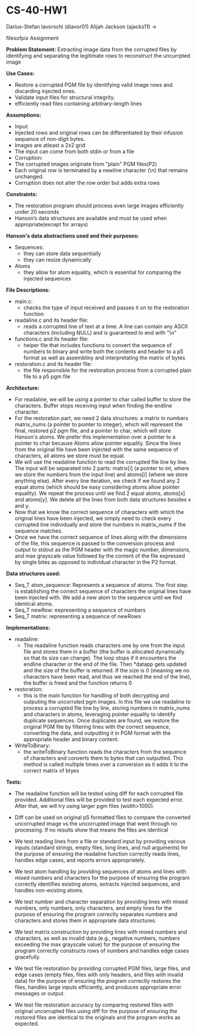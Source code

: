 # CS-40-HW1
Darius-Stefan Iavorschi (diavor01)
Alijah Jackson (ajacks11)
->

filesofpix Assignment

**Problem Statement:** 
  Extracting image data from the corrupted files by identifying and separating the legitimate rows to reconstruct the uncurrpted image

**Use Cases:** 
-  Restore a corrupted PGM file by identifying valid image rows and discarding injected ones.
-  Validate input files for structural integrity.
-  efficiently read files containing arbitrary-length lines

**Assumptions:**
-  Input:
  -  Injected rows and original rows can be differentiated by their infusion sequence of non-digit bytes.
  - Images are atleast a 2x2 grid
  - The input can come from both stdin or from a file
-  Corruption:
  -    The corrupted images originate from "plain" PGM files(P2)
  -    Each original row is terminated by a newline character (\n) that remains unchanged.
  -    Corruption does not alter the row order but adds extra rows
  
**Constraints:**
-  The restoration program should process even large images efficiently under 20 seconds
-  Hanson’s data structures are available and must be used when appropriate(except for arrays)

**Hanson's data abstractions used and their purposes:**
-  Sequences:
   -  they can store data sequentially
   -  they can resize dynamically
-  Atoms
   -  they allow for atom equality, which is essential for comparing the injected sequences
   
**File Descriptions:**
-  main.c:
    -  checks the type of input received and passes it on to the restoration function
-  readaline.c and its header file:
    -  reads a corrupted line of text at a time. A line can contain any ASCII characters (including NULL) and is guaranteed to end with "\n"
-  functions.c and its header file:
    -  helper file that includes functions to convert the sequence of numbers to binary and write both the contents and header to a p5 format as well as assembliny and interpretating the matrix of bytes
-  restoration.c and its header file:
    -  the file responsible for the restoration process from a corrupted plain file to a p5 pgm file

**Architecture:**
-  For readaline, we will be using a pointer to char called buffer to store the characters. Buffer stops receiving input when finding the endline character.
-  For the restoration part, we need 2 data structures: a matrix in numbers matrix_nums (a pointer to pointer to integer), which will represent the final, restored p2 pgm file, and a pointer to char, which will store Hanson's atoms. We prefer this implementation over a pointer to a pointer to char because Atoms allow pointer equality. Since the lines from the original file have been injected with the same sequence of characters, all atoms we store must be equal.
-  We will use the readaline function to read the corrupted file line by line. The input will be separated into 2 parts: matrix[i] (a pointer to int, where we store the numbers from the input line) and atoms[i] (where we store anything else). After every line iteration, we check if we found any 2 equal atoms (which should be easy considering atoms allow pointer equality). We repeat the process until we find 2 equal atoms, atoms[x] and atoms[y]. We delete all the lines from both data structures besides x and y.
-  Now that we know the correct sequence of characters with which the original lines have been injected, we simply need to check every corrupted line individually and store the numbers in matrix_nums if the sequence matches.
-  Once we have the correct sequence of lines along with the dimensions of the file, this sequence is passed to the conversion process and output to stdout as the PGM header with the magic number, dimensions, and max grayscale value followed by the content of the file expressed by single bites as opposed to individual character in the P2 format.

**Data structures used:**
-  Seq_T atom_sequence: Represents a sequence of atoms. The first step is establishing the correct sequence of characters the original lines have been injected with. We add a new atom to the sequence until we find identical atoms.
-  Seq_T newRow: eepresenting a sequence of numbers
-  Seq_T matrix: representing a sequence of newRows

**Implementations:**
-  readaline:
    -  The readaline function reads characters one by one from the input file and stores them in a buffer (the buffer is allocated dynamically so that its size can change). The loop stops if it encounters the endline character or the end of the file. Then *datapp gets updated and the size of the buffer is returned. If the size is 0 (meaning we no characters have been read, and thus we reached the end of the line), the buffer is freed and the function returns 0
-  restoration:
    -   this is the main function for handling of both decrypting and outputing the uncorruted pgm images. In this file we use readaline to process a corrupted file line by line, storing numbers in matrix_nums and characters in atoms, leveraging pointer equality to identify duplicate sequences. Once duplicates are found, we restore the original PGM file by filtering lines with the correct sequence, converting the data, and outputting it in PGM format with the appropriate header and binary content. 
-  WriteToBinary:
    -  the writeToBinary function reads the characters from the sequence of characters and converts them to bytes that can outputted. This method is called multiple times over a conversion as it adds it to the correct matrix of btyes
  
**Tests:**
  
   - The readaline function will be tested using diff for each corrupted file provided. Additional files will be provided to test each expected error. After that, we will try using larger pgm files (width>1000).
     
   - Diff can be used on original p5 formatted files to compare the converted uncorrupted image vs the uncorrupted image that went through no processing. If no results show that means the files are identical

   - We test reading lines from a file or standard input by providing various inputs (standard strings, empty files, long lines, and null arguments) for the purpose of ensuring the readaline function correctly reads lines, handles edge cases, and reports errors appropriately.

  -  We test atom handling by providing sequences of atoms and lines with mixed numbers and characters for the purpose of ensuring the program correctly identifies existing atoms, extracts injected sequences, and handles non-existing atoms.

  -  We test number and character separation by providing lines with mixed numbers, only numbers, only characters, and empty lines for the purpose of ensuring the program correctly separates numbers and characters and stores them in appropriate data structures.

  - We test matrix construction by providing lines with mixed numbers and characters, as well as invalid data (e.g., negative numbers, numbers exceeding the max grayscale value) for the purpose of ensuring the program correctly constructs rows of numbers and handles edge cases gracefully.

  - We test file restoration by providing corrupted PGM files, large files, and edge cases (empty files, files with only headers, and files with invalid data) for the purpose of ensuring the program correctly restores the files, handles large inputs efficiently, and produces appropriate error messages or output.

  - We test file restoration accuracy by comparing restored files with original uncorrupted files using diff for the purpose of ensuring the restored files are identical to the originals and the program works as expected.
